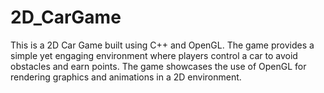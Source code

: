 # 2D_CarGame
This is a 2D Car Game built using C++ and OpenGL. The game provides a simple yet engaging environment where players control a car to avoid obstacles and earn points. The game showcases the use of OpenGL for rendering graphics and animations in a 2D environment.
